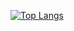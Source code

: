 <!---Для компактной версии-->
[![Top Langs](https://github-readme-stats.vercel.app/api/top-langs/?username=S0IG0&layout=compact)](https://github.com/S0IG0/siaod)
